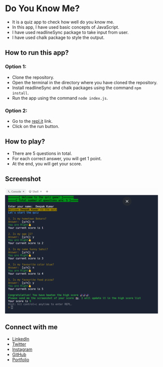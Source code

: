 # Do You Know Me?

- It is a quiz app to check how well do you know me.
- In this app, I have used basic concepts of JavaScript.
- I have used readlineSync package to take input from user.
- I have used chalk package to style the output.

## How to run this app?

### Option 1:

- Clone the repository.
- Open the terminal in the directory where you have cloned the repository.
- Install readlineSync and chalk packages using the command `npm install`.
- Run the app using the command `node index.js`.

### Option 2:

- Go to the [repl.it](https://replit.com/@SahsiSunny/DO-YOU-KNOW-ME-Quiz?v=1) link.
- Click on the run button.

## How to play?

- There are 5 questions in total.
- For each correct answer, you will get 1 point.
- At the end, you will get your score.

## Screenshot

![Screenshot](https://github.com/sahsisunny/do-you-know-me/blob/main/Screenshot.png?raw=true)

## Connect with me

- [LinkedIn](https://www.linkedin.com/in/sahsisunny/)
- [Twitter](https://twitter.com/sahsisunny)
- [Instagram](https://www.instagram.com/sahsisunny/)
- [GitHub](https://github.com/sahsisunny)
- [Portfolio](https://sunnysahsi.netlify.app/)
